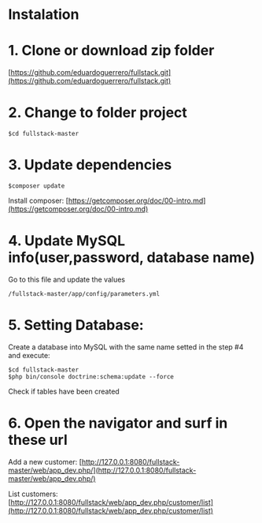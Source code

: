 # Instalation

# 1. Clone or download zip folder
[https://github.com/eduardoguerrero/fullstack.git](https://github.com/eduardoguerrero/fullstack.git)

# 2. Change to folder project
```
$cd fullstack-master
```
# 3. Update dependencies
```
$composer update
```   

Install composer: 
[https://getcomposer.org/doc/00-intro.md](https://getcomposer.org/doc/00-intro.md)

# 4. Update MySQL info(user,password, database name)
Go to this file and update the values
```
/fullstack-master/app/config/parameters.yml
```

# 5. Setting Database:
Create a database into MySQL with the same name setted in the step #4 and execute:
```
$cd fullstack-master
$php bin/console doctrine:schema:update --force
 ```
 Check if tables have been created

# 6. Open the navigator and surf in these url
Add a new customer: 
[http://127.0.0.1:8080/fullstack-master/web/app_dev.php/](http://127.0.0.1:8080/fullstack-master/web/app_dev.php/)

List customers: 
[http://127.0.0.1:8080/fullstack/web/app_dev.php/customer/list](http://127.0.0.1:8080/fullstack/web/app_dev.php/customer/list)